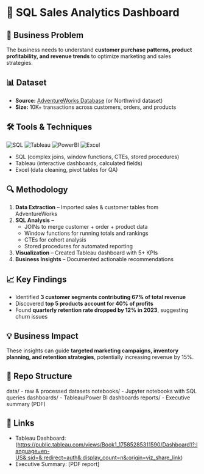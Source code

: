 # 🛒 SQL Sales Analytics Dashboard

## 📌 Business Problem
The business needs to understand **customer purchase patterns, product profitability, and revenue trends** to optimize marketing and sales strategies.  

## 📊 Dataset
- **Source:** [AdventureWorks Database](https://github.com/microsoft/sql-server-samples/tree/master/samples/databases/adventure-works) (or Northwind dataset)  
- **Size:** 10K+ transactions across customers, orders, and products  

## 🛠️ Tools & Techniques
![SQL](https://img.shields.io/badge/SQL-336791?style=flat&logo=postgresql&logoColor=white)
![Tableau](https://img.shields.io/badge/Tableau-E97627?style=flat&logo=tableau&logoColor=white)
![PowerBI](https://img.shields.io/badge/Power%20BI-F2C811?style=flat&logo=powerbi&logoColor=black)
![Excel](https://img.shields.io/badge/Excel-217346?style=flat&logo=microsoft-excel&logoColor=white)

- SQL (complex joins, window functions, CTEs, stored procedures)  
- Tableau (interactive dashboards, calculated fields)  
- Excel (data cleaning, pivot tables for QA)  

## 🔍 Methodology
1. **Data Extraction** – Imported sales & customer tables from AdventureWorks  
2. **SQL Analysis** –  
   - JOINs to merge customer + order + product data  
   - Window functions for running totals and rankings  
   - CTEs for cohort analysis  
   - Stored procedures for automated reporting  
3. **Visualization** – Created Tableau dashboard with 5+ KPIs  
4. **Business Insights** – Documented actionable recommendations  

## 📈 Key Findings
- Identified **3 customer segments contributing 67% of total revenue**  
- Discovered **top 5 products account for 40% of profits**  
- Found **quarterly retention rate dropped by 12% in 2023**, suggesting churn issues  

## 💡 Business Impact
These insights can guide **targeted marketing campaigns, inventory planning, and retention strategies**, potentially increasing revenue by 15%.  

## 📂 Repo Structure
data/ - raw & processed datasets
notebooks/ - Jupyter notebooks with SQL queries
dashboards/ - Tableau/Power BI dashboards
reports/ - Executive summary (PDF)

## 🔗 Links
- Tableau Dashboard: (https://public.tableau.com/views/Book1_17585285311590/Dashboard1?:language=en-US&:sid=&:redirect=auth&:display_count=n&:origin=viz_share_link)  
- Executive Summary: [PDF report]
